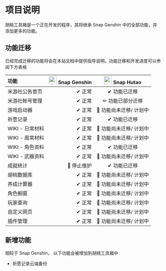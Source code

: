 # 项目说明

胡桃工具箱是一个正在开发的程序，其将继承 Snap Genshin 中的全部功能，并添加更多的功能。

## 功能迁移

已经完成迁移的功能将会在本站文档中提供指导说明，功能迁移和开发进度可以参阅下方表格

| 功能          | <img src="https://www.snapgenshin.com/logo/SGLogo.png" width="25" height="25"> Snap Genshin | <img src="https://image.snapgenshin.com/imgs/2022/09/27/fcb0499a6892c46f.png" width="25" height="25"> Snap Hutao |
|:------------|--------------------------------------------------------------------------------------------:|:----------------------------------------------------------------------------------------------------------------:|
| 米游社公告首页     |                                                                                        ✔ 正常 |                                                     ✔ 功能已迁移                                                      |
| 米游社帐号管理     |                                                                                        ✔ 正常 |                                                    ✏ 功能已部分迁移                                                     |
| 游戏启动器       |                                                                                        ✔ 正常 |                                                  🚫 功能尚未迁移/ 计划中                                                  |
| 祈愿记录        |                                                                                        ✔ 正常 |                                                     ✔ 功能已迁移                                                      |
| WIKI - 日常材料 |                                                                                        ✔ 正常 |                                                  🚫 功能尚未迁移/ 计划中                                                  |
| WIKI - 周常材料 |                                                                                        ✔ 正常 |                                                  🚫 功能尚未迁移/ 计划中                                                  |
| WIKI - 角色资料 |                                                                                        ✔ 正常 |                                                     ✔ 功能已迁移                                                      |
| WIKI - 武器资料 |                                                                                        ✔ 正常 |                                                  🚫 功能尚未迁移/ 计划中                                                  |
| 成就统计        |                                                                                     🚫 停止维护 |                                                     ✔ 功能已迁移                                                      |
| 胡桃数据库       |                                                                                        ✔ 正常 |                                                  🚫 功能尚未迁移/ 计划中                                                  |
| 养成计算器       |                                                                                        ✔ 正常 |                                                  🚫 功能尚未迁移/ 计划中                                                  |
| 角色橱窗        |                                                                                        ✔ 正常 |                                                  🚫 功能尚未迁移/ 计划中                                                  |
| 玩家查询        |                                                                                        ✔ 正常 |                                                  🚫 功能尚未迁移/ 计划中                                                  |
| 自定义网页       |                                                                                        ✔ 正常 |                                                  🚫 功能尚未迁移/ 计划中                                                  |
| 插件管理        |                                                                                        ✔ 正常 |                                                  🚫 功能尚未迁移/ 计划中                                                  |

## 新增功能

相较于 Snap Genshin， 以下功能会被增加到胡桃工具箱中
- 祈愿记录云端备份